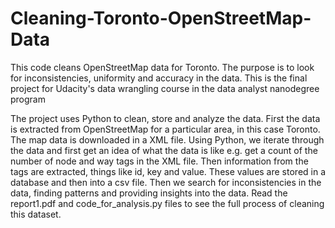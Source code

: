 # Cleaning-Toronto-OpenStreetMap-Data
This code cleans OpenStreetMap data for Toronto. The purpose is to look for inconsistencies, uniformity and accuracy in the data. 
This is the final project for Udacity's data wrangling course in the data analyst nanodegree program

The project uses Python to clean, store and analyze the data. First the data is extracted from OpenStreetMap for a particular area, 
in this case Toronto. The map data is downloaded in a XML file. Using Python, we iterate through the data and first get an idea
of what the data is like e.g. get a count of the number of node and way tags in the XML file. Then information from the tags 
are extracted, things like id, key and value. These values are stored in a database and then into a csv file. Then we search for
inconsistencies in the data, finding patterns and providing insights into the data. Read the report1.pdf and 
code_for_analysis.py files to see the full process of cleaning this dataset. 
